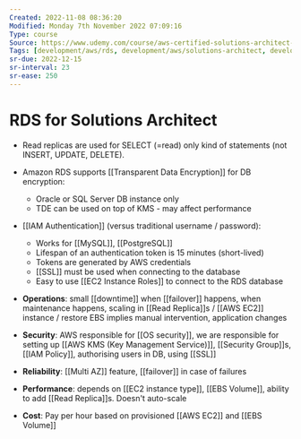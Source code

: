 ```yaml
---
Created: 2022-11-08 08:36:20
Modified: Monday 7th November 2022 07:09:16
Type: course
Source: https://www.udemy.com/course/aws-certified-solutions-architect-associate-saa-c01/?xref=E0Aed11STH4LPUQvCz0GJFABTmM=
Tags: [development/aws/rds, development/aws/solutions-architect, development/database, review]
sr-due: 2022-12-15
sr-interval: 23
sr-ease: 250
---
```


# RDS for Solutions Architect

- Read replicas are used for SELECT (=read) only kind of statements (not INSERT, UPDATE, DELETE).
- Amazon RDS supports [[Transparent Data Encryption]] for DB encryption:
    - Oracle or SQL Server DB instance only
    - TDE can be used on top of KMS - may affect performance
- [[IAM Authentication]] (versus traditional username / password):
    - Works for [[MySQL]], [[PostgreSQL]]
    - Lifespan of an authentication token is 15 minutes (short-lived)
    - Tokens are generated by AWS credentials
    - [[SSL]] must be used when connecting to the database
    - Easy to use [[EC2 Instance Roles]] to connect to the RDS database


- **Operations**: small [[downtime]] when [[failover]] happens, when maintenance happens, scaling in [[Read Replica]]s / [[AWS EC2]] instance / restore EBS implies manual intervention, application changes
- **Security**: AWS responsible for [[OS security]], we are responsible for setting up [[AWS KMS (Key Management Service)]], [[Security Group]]s, [[IAM Policy]], authorising users in DB, using [[SSL]]
- **Reliability**: [[Multi AZ]] feature, [[failover]] in case of failures
- **Performance**: depends on [[EC2 instance type]], [[EBS Volume]], ability to add [[Read Replica]]s. Doesn't auto-scale
- **Cost**: Pay per hour based on provisioned [[AWS EC2]] and [[EBS Volume]]